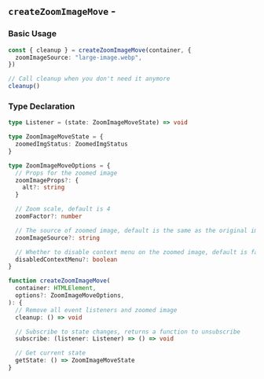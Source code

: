 <script setup>
import BundleSize from '../components/BundleSize.vue'
</script>

## `createZoomImageMove` - <BundleSize func="createZoomImageMove" pkg="@zoom-image/core" />

### Basic Usage

```ts
const { cleanup } = createZoomImageMove(container, {
  zoomImageSource: "large-image.webp",
})

// Call cleanup when you don't need it anymore
cleanup()
```

### Type Declaration

```ts
type Listener = (state: ZoomImageMoveState) => void

type ZoomImageMoveState = {
  zoomedImgStatus: ZoomedImgStatus
}

type ZoomImageMoveOptions = {
  // Props for the zoomed image
  zoomImageProps?: {
    alt?: string
  }

  // Zoom scale, default is 4
  zoomFactor?: number

  // The source of zoomed image, default is the same as the original image
  zoomImageSource?: string

  // Whether to disable context menu on the zoomed image, default is false
  disabledContextMenu?: boolean
}

function createZoomImageMove(
  container: HTMLElement,
  options?: ZoomImageMoveOptions,
): {
  // Remove all event listeners and zoomed image
  cleanup: () => void

  // Subscribe to state changes, returns a function to unsubscribe
  subscribe: (listener: Listener) => () => void

  // Get current state
  getState: () => ZoomImageMoveState
}
```
